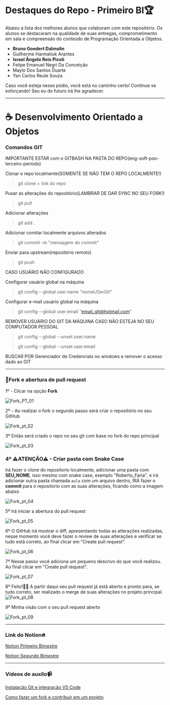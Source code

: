 # Destaques do Repo - Primeiro BI🏆

Abaixo a lista dos melhores alunos que colaboram com este repositório. Os alunos se destacaram na qualidade de suas entregas, comprometimento em sala e compreensão do conteúdo de Programação Orientada a Objetos.

* **Bruno Goedert Dalmolin**
* Guilherme Harmatiuk Arantes
* **Israel Ângelo Reis Picoli**
* Felipe Emanuel Negri Da Conceição
* Maylo Dos Santos Duarte
* Yan Carlos Reule Souza

Caso você esteja nesse pódio, você está no caminho certo! Continue se esforçando! Seu eu do futuro irá lhe agradecer.

---

# ☕ Desenvolvimento Orientado a Objetos

### Comandos GIT

IMPORTANTE ESTAR com o GITBASH NA PASTA DO REPO(eng-soft-poo-terceiro-periodo)

Clonar o repo localmente(SOMENTE SE NÃO TEM O REPO LOCALMENTE!)
> git clone + link do repo

Puxar as alterações do repositório(LAMBRAR DE DAR SYNC NO SEU FORK!)
> git pull

Adicionar alterações
> git add .

Adicionar comitar localmente arquivos alterados
> git commit -m "mensagem do commit"

Enviar para upstream(repositório remoto)
> git push

CASO USUÁRIO NÃO CONFIGURADO

Configurar usuário global na máquina
> git config --global user.name "nomeUSerGit"

Configurar e-mail usuário global na máquina
> git config --global user.email "email_git@hotmail.com"

REMOVER USUÁRIO DO GIT DA MÁQUINA CASO NÃO ESTEJA NO SEU COMPUTADOR PESSOAL

> git config --global --unset user.name

> git config --global --unset user.email

BUSCAR POR Gerenciador de Credenciais no windows e remover o acesso dado ao GIT

---

### 🍴Fork e abertura de pull request

1º - Clicar na opção **Fork**

![Fork_PT_01](https://github.com/Sandrolaxx/frostNext/assets/61207420/a4287c9d-fa38-4182-bcde-faddf5fd0eaa)

2º - Ao realizar o fork o segundo passo será criar o repositório no seu GitHub

![Fork_pt_02](https://github.com/Sandrolaxx/frostNext/assets/61207420/ce0ef83f-e7db-49be-8178-a6db8218f080)

3º Então será criado o repo no seu git com base no fork do repo principal

![Fork_pt_03](https://github.com/Sandrolaxx/frostNext/assets/61207420/cbe8b4ce-4ac4-4421-8f7b-7edbea6aab0b)

### 4º ⚠ATENÇÃO⚠ - Criar pasta com Snake Case 
Irá fazer o clone do repositorio localmente, adicionar uma pasta com **SEU_NOME**, isso mesmo com snake case, exemplo "Roberto_Faria", e irá adicionar outra pasta chamada `aula` com um arquivo dentro, IRÁ fazer o **commit** para o repositorio com as suas alterações, ficando como a imagem abaixo

![Fork_pt_04](https://github.com/Sandrolaxx/frostNext/assets/61207420/409106ec-1b0a-496f-89b4-8fdd65cf74af)

5º Irá iniciar a abertura do pull request

![Fork_pt_05](https://github.com/Sandrolaxx/frostNext/assets/61207420/3965d2ca-3d9d-4f1c-a466-445ee15d3f65)

6º O GitHub irá mostrar o diff, apresentando todas as alterações realizadas, nesse momento você deve fazer o review de suas alterações e verificar se tudo está correto, ao final clicar em "Create pull request".

![Fork_pt_06](https://github.com/Sandrolaxx/frostNext/assets/61207420/1443cdcc-0ae8-4916-a8f9-c273a534cfc7)

7º Nesse passo você adiciona um pequeno descrivo do que você realizou. Ao final clicar em "Create pull request".

![Fork_pt_07](https://github.com/Sandrolaxx/frostNext/assets/61207420/24661c15-e838-45c9-b61b-b0cc120d5018)

8º Feito!🥳🎉 A partir daqui seu pull request já está aberto e pronto para, se tudo correto, ser realizado o merge de suas alterações no projeto principal.
![Fork_pt_08](https://github.com/Sandrolaxx/frostNext/assets/61207420/604aed94-78b8-4400-a83c-c127f5341335)

9º Minha visão com o seu pull request aberto

![Fork_pt_09](https://github.com/Sandrolaxx/frostNext/assets/61207420/c8ad8f66-e0f3-457d-aa21-cfb98af324e0)

---

### Link do Notion🔥

[Notion Primeiro Bimestre](https://maze-leaf-ed4.notion.site/Primeiro-Bimestre-POO-e42695e61eae4f4eaa1dac08f595d136?pvs=4)

[Notion Segundo Bimestre](https://maze-leaf-ed4.notion.site/Segundo-Bimestre-POO-na-pr-tica-ef00f12ee66440b5a8cce44162a208d7?pvs=4)

---

### Vídeos de auxílo📹

[Instalação Git e integração VS Code](https://www.youtube.com/watch?v=SXukHfaV-1o)

[Como fazer um fork e contribuir em um projeto](https://www.youtube.com/watch?v=DBiBWZ0dOww)

